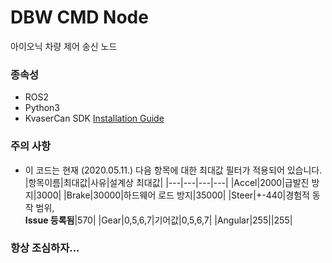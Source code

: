 # DBW CMD Node
아이오닉 차량 제어 송신 노드

### 종속성
  * ROS2
  * Python3
  * KvaserCan SDK [Installation Guide](/Comms/CAN/kvaserCan_installation.md)


### 주의 사항
 * 이 코드는 현재 (2020.05.11.) 다음 항목에 대한 최대값 필터가 적용되어 있습니다.
  |항목이름|최대값|사유|설계상 최대값|
  |---|---|---|---|
  |Accel|2000|급발진 방지|3000|
  |Brake|30000|하드웨어 로드 방지|35000|
  |Steer|+-440|경험적 동작 범위, <br/>__Issue 등록됨__|570|
  |Gear|0,5,6,7|기어값|0,5,6,7|
  |Angular|255||255|



### 항상 조심하자...
